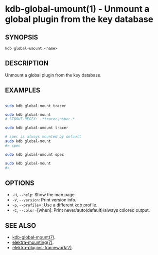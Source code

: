 kdb-global-umount(1) - Unmount a global plugin from the key database
====================================================

## SYNOPSIS

`kdb global-umount <name>`

## DESCRIPTION

Unmount a global plugin from the key database.

## EXAMPLES

```sh

sudo kdb global-mount tracer

sudo kdb global-mount
# STDOUT-REGEX: .*tracer\nspec.*

sudo kdb global-umount tracer

# spec is always mounted by default
sudo kdb global-mount
#> spec

sudo kdb global-umount spec

sudo kdb global-mount
#>
```

## OPTIONS

- `-H`, `--help`:
  Show the man page.
- `-V`, `--version`:
  Print version info.
- `-p`, `--profile`=<profile>:
  Use a different kdb profile.
- `-C`, `--color`=[when]:
  Print never/auto(default)/always colored output.

## SEE ALSO

- [kdb-global-mount(7)](kdb-global-mount.md).
- [elektra-mounting(7)](elektra-mounting.md).
- [elektra-plugins-framework(7)](elektra-plugins-framework.md).

